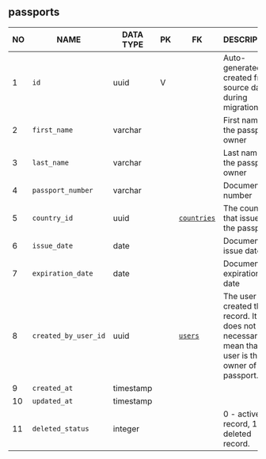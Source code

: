 
passports
----------------------------


NO | NAME | DATA TYPE | PK | FK | DESCRIPTION  | COMMENTS          
---|------|-----------|----|----|--------------|----------
1|`id` | uuid | V |  | Auto-generated or created from source data during migration | 
2|`first_name` | varchar |  |  | First name of the passport owner | 
3|`last_name` | varchar |  |  | Last name of the passport owner | 
4|`passport_number` | varchar |  |  | Document number | 
5|`country_id` | uuid |  | [`countries`](countries.md) | The country that issued the passport. | 
6|`issue_date` | date |  |  | Document issue date | 
7|`expiration_date` | date |  |  | Document expiration date | 
8|`created_by_user_id` | uuid |  | [`users`](users.md) | The user that created this record. It does not necessarily mean that this user is the owner of the passport. | 
9|`created_at` | timestamp |  |  |  | 
10|`updated_at` | timestamp |  |  |  | 
11|`deleted_status` | integer |  |  | 0 - active record, 1 - deleted record. | 
